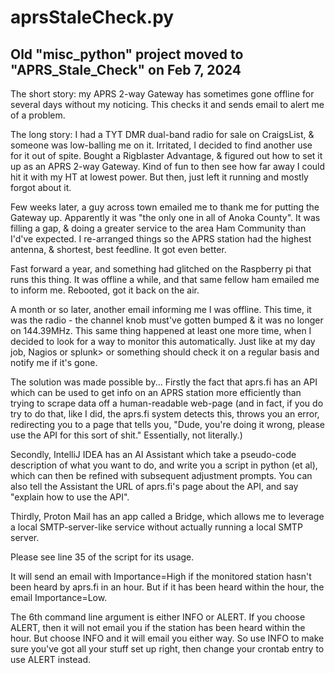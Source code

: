 # aprsStaleCheck.py
## Old "misc_python" project moved to "APRS_Stale_Check" on Feb 7, 2024
The short story: my APRS 2-way Gateway has sometimes gone offline for several days without my noticing. This checks it
and sends email to alert me of a problem.

The long story: I had a TYT DMR dual-band radio for sale on CraigsList, & someone was low-balling me on it. Irritated,
I decided to find another use for it out of spite. Bought a Rigblaster Advantage, & figured out how to set it up as an
APRS 2-way Gateway. Kind of fun to then see how far away I could hit it with my HT at lowest power. But then, just left
it running and mostly forgot about it.

Few weeks later, a guy across town emailed me to thank me for putting the Gateway up. Apparently it was "the only one
in all of Anoka County". It was filling a gap, & doing a greater service to the area Ham Community than I'd've expected.
I re-arranged things so the APRS station had the highest antenna, & shortest, best feedline. It got even better.

Fast forward a year, and something had glitched on the Raspberry pi that runs this thing. It was offline a while, and
that same fellow ham emailed me to inform me. Rebooted, got it back on the air.

A month or so later, another email informing me I was offline. This time, it was the radio - the channel knob must've
gotten bumped & it was no longer on 144.39MHz. This same thing happened at least one more time, when I decided to look
for a way to monitor this automatically. Just like at my day job, Nagios or splunk> or something should check it on a
regular basis and notify me if it's gone.

The solution was made possible by...
Firstly the fact that aprs.fi has an API which can be used to get info on an APRS station more efficiently than trying 
to scrape data off a human-readable web-page (and in fact, if you do try to do that, like I did, the aprs.fi system
detects this, throws you an error, redirecting you to a page that tells you, "Dude, you're doing it wrong, please use
the API for this sort of shit." Essentially, not literally.)

Secondly, IntelliJ IDEA has an AI Assistant which take a pseudo-code description of what you want to do, and write you
a script in python (et al), which can then be refined with subsequent adjustment prompts. You can also tell the
Assistant the URL of aprs.fi's page about the API, and say "explain how to use the API".

Thirdly, Proton Mail has an app called a Bridge, which allows me to leverage a local SMTP-server-like service without
actually running a local SMTP server.

Please see line 35 of the script for its usage.

It will send an email with Importance=High if the monitored station hasn't been heard by aprs.fi in an hour. But if it
has been heard within the hour, the email Importance=Low.

The 6th command line argument is either INFO or ALERT. If you choose ALERT, then it will not email you if the station 
has been heard within the hour. But choose INFO and it will email you either way. So use INFO to make sure you've got
all your stuff set up right, then change your crontab entry to use ALERT instead.
